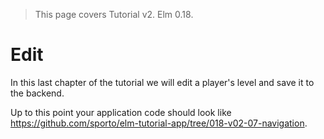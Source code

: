 > This page covers Tutorial v2. Elm 0.18.

# Edit

In this last chapter of the tutorial we will edit a player's level and save it to the backend.

Up to this point your application code should look like <https://github.com/sporto/elm-tutorial-app/tree/018-v02-07-navigation>.
